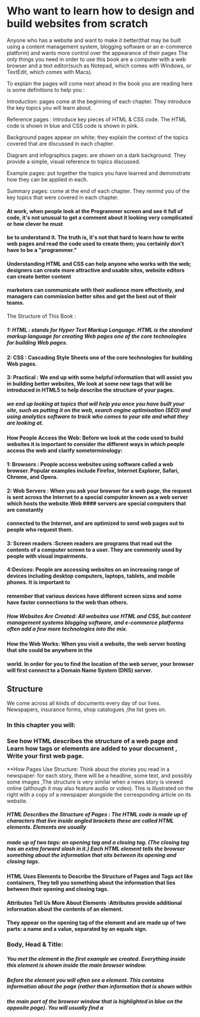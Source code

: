 #  Who want to learn how to design and build websites from scratch 
Anyone who has a website and want to make it better(that may be built using a content management system, blogging software or an e-commerce platform) and wants more control over
the appearance of their pages  The only things you need in order to use this book are a computer
with a web browser and a text editor(such as Notepad, which comes with Windows, or TextEdit, which comes with Macs).

To explain  the pages will come next ahead in the book you are reading here is some definitions to help you :

Introduction: pages come at the beginning of each chapter. They introduce the key topics you will learn about.

Reference pages : introduce key pieces of HTML & CSS code. The HTML code is shown in blue and CSS code is shown in pink.

Background pages appear on white; they explain the context of the topics covered that are discussed in each chapter.

Diagram and infographics pages:  are shown on a dark background. They provide a simple, visual reference to topics discussed.

Example pages:  put together the topics you have learned and demonstrate how they can be applied in each.

Summary pages:  come at the end of each chapter. They remind you of the key topics that were covered in each chapter.


#### At work, when people look at the Programmer  screen and see it full of code, it's not unusual to get a comment about it looking very complicated or how clever he  must
#### be to understand it. The truth is, it's not that hard to learn how to write web pages and read the code used to create them; you certainly don't have to be a "programmer."
#### Understanding HTML and CSS can help anyone who works with the web; designers can create more attractive and usable sites, website editors can create better content
#### marketers can communicate with their audience more effectively, and managers can commission better sites and get the best out of their teams.

 The Structure of This Book :

##### 1: HTML : stands for Hyper Text Markup Language. HTML is the standard markup language for creating Web pages one of the  core technologies for building Web pages.
#### 2: CSS : Cascading Style Sheets   one of the core technologies for building Web pages. 
#### 3: Practical : We end up with some helpful information that will assist you in building better websites, We look at some new tags that will be introduced in HTML5 to help describe the structure of your pages.
##### we end up looking at topics that will help you once you have built your site, such as putting it on the web, search engine optimisation (SEO) and using analytics software to track who comes to your site and what they are looking at.

#### How People Access the Web: Before we look at the code used to build websites it is important to consider the different ways in which people access the web and clarify someterminology:

#### 1: Browsers : People access websites using software called a web browser. Popular examples include Firefox, Internet Explorer, Safari, Chrome, and Opera.
#### 2: Web Servers : When you ask your browser for a web page, the request is sent across the Internet to a special computer known as a web server which hosts the website.Web #### servers are special computers that are constantly 
#### connected to the Internet, and are optimized to send web pages out to people who request them.
#### 3: Screen readers :Screen readers are programs that read out the contents of a computer screen to a user. They are commonly used by people with visual impairments.
#### 4:Devices: People are accessing websites on an increasing range of devices including desktop computers, laptops, tablets, and mobile phones. It is important to
#### remember that various devices have different screen sizes and some have faster connections to the web than others.

##### How Websites Are Created: All websites use HTML and CSS, but content management systems  blogging software, and e-commerce platforms often add a few more technologies into the mix. 

#### How the Web Works: When you visit a website, the web server hosting that site could be anywhere in the
#### world. In order for you to find the location of the web server, your browser will first connect to a Domain Name System (DNS) server.





## Structure
We come across all kinds of documents every day of our lives. Newspapers, insurance forms, shop catalogues ,the list goes on.

### In this chapter you will:
### See how HTML describes the structure of a web page  and  Learn how tags or elements are added to your document , Write your first web page.

**How Pages Use Structure:
Think about the stories you read in a newspaper: for each story, there will be a headline, some text, and possibly some images ,The structure is very similar when a news story is viewed
online (although it may also feature audio or video). This is illustrated on the right with a copy of a newspaper alongside the corresponding article on its website.

##### HTML Describes the Structure of Pages : The HTML code is made up of characters that live inside angled brackets these are called HTML elements. Elements are usually
##### made up of two tags: an opening tag and a closing tag. (The closing tag has an extra forward slash in it.) Each HTML element tells the browser something about the information that sits between its opening and closing tags.

#### HTML Uses Elements to Describe the Structure of Pages and Tags act like containers, They tell you something about the information that lies between their opening and closing tags.

#### Attributes Tell Us More About Elements :Attributes provide additional information about the contents of an element. 
#### They appear on the opening tag of the element and are made up of two parts: a name and a value, separated by an equals sign.

### Body, Head & Title:
##### <body> You met the <body> element in the first example we created. Everything inside this element is shown inside the main browser window.
##### <head> Before the <body> element you will often see a <head> element. This contains information about the page (rather than information that is shown within
##### the main part of the browser window that is highlighted in blue on the opposite page). You will usually find a <title> element inside the <head> element.
##### <title> The contents of the <title> element are either shown in the top of the browser, above where you usually type in the URL of the page you want to visit
##### or on the tab for that page (if your browser uses tabs to allow you to view multiple pages at the same time).


**let me guide you throght steps to Creating a Web Page  on a PC:
To create your first web page on a PC, start up Notepad. You can find this by going to:
Start
All Programs (or Programs)
Accessories
Notepad
You might also like to download a free editor called Notepad++ from notepad-plus-plus.org.
Go to the File menu and select Save as... You will need to save the file somewhere you can remember.
Save this file as test.html




**Looking at How Other sites are Built you can do that buy opening the page you want to look at and Once you have opened this
page, you can look for the View menu in your browser, and select  the option that says Source or View source.


In end of theis chapter Here is some of the thinge you know about now: 
HTML pages are text documents.
HTML uses tags (characters that sit inside angled brackets) to give the information they surround special meaning.
Tags are often referred to as elements.
Tags usually come in pairs. The opening tag denotes the start of a piece of content; the closing tag denotes the end.
Opening tags can carry attributes, which tell us more about the content of that element.
Attributes require a name and a value.
To learn HTML you need to know what tags are available for you to use, what they do, and where they can go.


### The Evolution of HTML:
- HTML 4 Released 1997
- XHTML 1.0 Released 2000
- HTML5 Released 2000

DOCTYPEs:Because there have beenseveral versions of HTML, each web page should begin with a DOCTYPE declaration to tell a browser which version of HTML
the page is using (althoughbrowsers usually display the page even if it is not included). We will therefore be including one in each example for the rest of the book.

**There is a way to wright  Comments in HTML :  <!-- comment goes here -->

**ID Attribute: 
Every HTML element can carry the id attribute. It is used to uniquely identify that element from other elements on the page.
The id attribute is known as a global attribute because it can be used on any element.

**Class Attribute:
Its value should describe the class it belongs to. In the example on the left, key paragraphs have a class attribute whose value is
important. The class attribute on any element can share the same value. So, in this example, the value of important could be used on headings and links, too.

**Block Elements: 
Some elements will always appear to start on a new line in the browser window. These are known as block level elements.

Inline Elements: Some elements will always appear to continue on the same line as their neighbouring elements. These are known as inline elements.

Grouping Text &Elements In a Block:
<div> * : element allows you to group a set of elements together in one block-level box.
<span>* : The <span> element acts like an inline equivalent of the <div> element. It is used to either:
1. Contain a section of text where there is no other suitable element to differentiate it from its surrounding text
2. Contain a number of inline elements.

The most common reason why people use <span> elements is so that they can control the appearance of the content of these elements using CSS *

<iframe>:  An iframe is like a little window  that has been cut into your page — and in that window you can see another page. The term iframe is an abbreviation of inline frame.

-src : The src attribute specifies the URL of the page to show in the frame.
-height:  The height attribute specifies the height of the iframe in pixels.
-width:  The width attribute specifies the width of the iframe in pixels.

-scrolling: The scrolling attribute will not be supported in HTML5. In HTML 4 and XHTML, it indicates whether the iframe should
have scrollbars or not. This is important if the page inside the iframe is larger than the space you have allowed for it (using the height and width attributes). 
Scrollbars allow the user to move around the frame to see more content. It can take one of three values: yes (to show scrollbars), no (to hide scrollbars) and auto (to show them only if needed).

-frameborder: The frameborder attribute will not be supported in HTML5. In HTML 4 and XHTML, it indicates whether the frame should have
a border or not. A value of 0 indicates that no border should be shown. A value of 1 indicates that a border should be shown.

-seamless :In HTML5, a new attribute called seamless can be applied to an iframe where scrollbars are not desired. The seamlessattribute (like some other new
HTML5 attributes) does not need a value, but you will often see authors give it a value of seamless. Older browsers do not support the seamless attribute.

# Information About Your Pages:
 <meta> The <meta> element lives inside the <head> element and contains information about that web page.
description This contains a description of the page. This description is commonly used by search engines to understand what the page is about and should be a maximum of 155 characters.
 keywords This contains a list of commaseparated words that a user might search on to find the page. In practice, this no longer has any noticeable effect on how search engines index your site.
 robots This indicates whether search engines should add this page to their search results or not. A value of noindex can be used if this page should not be added.
A value of nofollow can be used if search engines should add this page in their results but not any pages that it links to.
 author This defines the author of the web page.
pragma This prevents the browser from caching the page. (That is, storing it locally to save time downloading it on subsequent visits.)
 expires Because browsers often cache the content of a page, the expires option can be used to indicate when the page should expire (and no longer be cached).
 Note that the date must be specified in the format shown.

### Escape Characters:There are some characters that are used in and reserved by HTML code. (For example, the left and right angled brackets.)

**DOCTYPES tell browsers which version of HTML you are using. 
You can add comments to your code between the <!-- and --> markers.
The id and class attributes allow you to identify particular elements.
The <div> and <span> elements allow you to group block-level and inline elements together.
<iframes> cut windows into your web pages through which other pages can be displayed.
The <meta> tag allows you to supply all kinds of information about your web page.
Escape characters are used to include special characters in your pages such as <, >, 





HTML5 Layout:
HTML5 is introducing a new set of elements that help define the structure of a page.

Traditional HTML Layouts :
For a long time, web page authors used <div> elements to grouptogether related elements on the page (such as the elements that form a header, an article, footer or sidebar). 
Authors used class or id attributes to indicate the role of the <div> element in the structure of the page.

**New Html 5 Layout Elements:
HTML5 introduces a new set of elements that allow you to divide up the parts of a page. The names of these elements indicate the kind of content
you will find in them. They are still subject to change, but that has not stopped many web page authors using them already.

**Headers & Footers <header> <footer> :
The <header> and <footer> elements can be used for:
The main header or footer that appears at the top or bottom of every page on the site.
A header or footer for an individual <article> or <section> within the page

- Navigation <nav> : The <nav> element is used to contain the major navigational blocks on the site such as the primary site navigation.
- Articles <article> : The <article> element acts as a container for any section of a page that could stand alone and potentially be syndicated.
- Asides <aside> :  The <aside> element has two purposes, depending on whether it is inside an <article> element or not.
- Sections <section> : The <section> element groups related content together, and typically each section would have its own heading.
- Heading Groups <hgroup> : The purpose of the <hgroup> element is to group together a set of one or more <h1> through <h6> elements so that they are treated as one single heading.
- Figures <figure> <figcaption> :used when the content simply references the element (and not for something that is absolutely integral to the flow of a page).
- Sectioning El ements <div> : the <div> element will remain an important way to group together related elements, because you should not be using these new elements that you have just met for purposes other than those explicitly stated.
- Linking Around Block-Level El ements : HTML5 allows web page authors to place an <a> element around a block level element that contains child elements.  This allows you to turn an entire block into a link. 
This is not a new element in HTML5, but it was not seen as a correct usage of the <a> element in earlier versions of HTML.


#### The new HTML5 elements indicate the purpose of different parts of a web page and help to describeits structure.
#### The new elements provide clearer code (compared with using multiple <div> elements).
#### Older browsers that do not understand HTML5 elements need to be told which elements are block-level elements.
#### To make HTML5 elements work in Internet Explorer 8 (and older versions of IE), extra JavaScript is needed, which is available free from Google.




**Who is the Site For?
**Every website should be designed for the target audience—not just for yourself or the
**site owner. It is therefore very important to understand who your target audience is.

**Every Websitew must have a Target Audience: individuals
**What is the age range of your target audience?
**Will your site appeal to more women or men? What is the mix?
**Which country do your visitors live in?
**Do they live in urban or rural areas?
**What is the average income of visitors?
**What level of education do they have?
**What is their marital or family status?
**What is their occupation?
**How many hours do they work per week?
**How often do they use the web?
**What kind of device do they use to access the web?

**Target Audience: Companies
**What is the size of the company or relevant department?
**What is the position of people in the company who visit your site?
**Will visitors be using the site for themselves or for someone else?
**How large is the budget they control?

## Why People Visit YOUR Website :
## Now that you know who your visitors are, you need to consider why they are coming. While some people will simply chance across your website, most will visit for a specific reason.

#### What Your Visitors are Trying to Achieve :
#### It is unlikely that you will be able to list every reason why someone visits your site but you are looking for key tasks and motivations. This information can help guide your site designs.

##What Information Your Visitors Need :
You know who is coming to your site and why they are coming, so now you need to work out what information they need in order to achieve their goals quickly and effectively.

#### How Of ten People Will Visit Your Site :
#### Some sites benefit from being updated more frequently than others. Some information (such as news) may be constantly changing, while other content remains relatively static.

#### Site Maps :
####  Now that you know what needs to appear on your site, you can start to organize the information into sections or pages.

#### WireFrames :
#### A wireframe is a simple sketch of the key information that needs to go on each page of a site. It shows the hierarchy of the information and how much space it might require.

#### Getting your message across using design :
#### The primary aim of any kind of visual design is to communicate. Organizing and prioritizing information on a page helps users understand its importance and what order to read it in.

#### Visual hierarchy :
#### Visual hierarchy refers to the order in which your eyes perceive what they see. It is created by adding visual contrast between the items being displayed. Items with higher contrast are recognized and processed first.

#### grouping and Similarity :
#### When making sense of a design, we tend to organize visual elements into groups. Grouping related pieces of information together can make a design easier to comprehend.
#### Here are some ways this can be achieved:
**Proximity
Closure
Continuance
White Space
color
Borders

### We naturally observe similarities in design, and things that are similar are perceived to be more related than things that are dissimilar. 
### Repetitionof similar color, size, orientation, texture, font, or shape, suggests that matching elements have similar importance or meaning.

Designing Navigation :
Site navigation not only helps people find where they want to go, but also helps them understand what your site is about and how it is organized.
 Good navigation tends to follow these principles: 
1-Concise: the navigation should be quick and easy to read.
2-Clear:Users should be able to predict the kind of information that they will find on the page before clicking on the link.
3-Selective:The primary navigation should only reflect the sections or content of the site.
4-Context :Good navigation provides context. It lets the user know where they are in the website at that moment.
5-Interactive :Each link should be big enough to click on and the appearance of the link should change when the user hovers over each item or clicks on it.
6-Consistent :The more pages a site contains, the larger the number of navigation items there will be. Although secondary navigation will change from page to page, it is best to keep the primary navigation exactly the same.

### *Summry:*
**It's important to understand w XX ho your target audience is, why they would come to your site, what information they want to find and when they are likely to return.
**Site maps allow you to plan the structure of a site.
**Wireframes allow you to organize the information that will need to go on each page.
**Design is about communication. Visual hierarchy helps visitors understand what you are trying to tell them.
**You can differentiate between pieces of information using size, color, and style.
**You can use grouping and similarity to help simplify the information you present.






# How JavaScript Makes Web Pager Moreintractive:
#### - ACCESS CONTENT You can use JavaScript to select any element, attribute, or text from an HTML page. For example:
##### • Select the text inside all of the <hl> elements on a page
#####• Select any elements that have a c1ass attribute with a value of note
##### • Find out what was entered into a text input whose id attribute has a value of email
#### - MODIFY CONTENT : You can use JavaScript to add elements, attributes, and text to the page, or remove them. For example:
• Add a paragraph of text after the first <hl> element
• Change the value of c 1 ass attributes to trigger new CSS rules for those elements
• Change the size or position of an <i mg> element 
- PROGRAM RULES:
 You can specify a set of steps for the browser to follow (like a recipe), which allows it to access or change the content of a page. For example:
• A gallery script could check which image a user clicked on and display a larger version of that image.
• A mortgage calculator could collect values from a form, perform calculation, and display repayments.
• An animation could check the dimensions of the browser window and move an image to the bottom of the viewable area (also known as the viewport).
- REACT TO EVENTS :
You can specify that a script should run when a specific event has occurred. For example, it could be run when:
• A button is pressed
• A link is clicked (or tapped) on
• A cursor hovers over an element
• Information is added to a form
• An interval of time has passed
• A web page has finished loading

### Being able to change the content of an HTML page while it is loaded in the browser is very powerful. The examples below rely on the ability to:
- Access the content of the page
- Modify the content of the page
- Program rules or instructions the browser can follow
- React to events triggered by the user or browser

### In order to teach you JavaScript, this book is divided into two sections:
1-CORE CONCEPTS The first nine chapters introduce you to the basics of programming and the JavaScript language. Along
the way you will learn how it is used to create more engaging, interactive, and usable websites.
2-PRACTICAL A PPLICATIONS By this point you will already have seen many examples of how JavaScript is used on popular
websites. This section brings together all of the techniques you have learned so far, to give you practical demonstrations of how JavaScript is used
by professional developers. Not only will you see a selection of in-depth examples, you will also learn more about the process of designing and writing
scripts from scratch.





#### Before you learn how to read and write the JavaScript language itself, you need to become familiar with some key
#### concepts in computer programming. They will be covered in three sections:

A- What is a script and how do I  create one?
B- How do computers fit in with the world around them?
C- How do I write a script for a web page?


**Once you have learned the basics you will be able to understand how the JavaScript
language can be used to tell browsers what you want them to do.

### what is a script and how do I  create one : A script  is a series of instructions that a computer can follow to achieve a goal.
 #### WRITING A SCRIPT To write a script, you need to first state your goal and then list the tasks that need to be completed in order to achieve it.


#### Start with the big picture of what you want to achieve, and break that down into smaller steps :
1- DEFINE THE GOAL First, you need to define the task you want to achieve. You can think of this as a puzzle for the computer to solve.
2- DESIGN THE SCRIPT To design a script you split the goal out into a series of tasks that are going to be involved in solving this puzzle. This can be represented using a flowchart.
3- CODE EACH STEP Each of the steps needs to be written in a programming language that the compu ter understands. In our case, this is JavaScript.


#### You need to learn to "think" like a computer because they solve tasks in different ways than you or I might approach them.

### A- What is a script and how do I  create one? 
 A script is a series of instructions that the computer can follow in order to achieve a goal.**
 Each time the script runs, it might only use a subset of all the instructions.**
 Computers approach tasks in a different way than humans, so your instructions must let the computer solve the task prggrammatically.**
 To approach writing a script, break down your goal into a series of tasks and then work out each step needed to complete that task (a flowchart can help).**

### B- How do computers fit in with the world around them?
COMPUTERS CREATE MODELS OF THE WORLD USING DATA :
- OBJECTS (THINGS) each  one can have its own :  -Properties  -Events -Methods
- PROPERTIES (CHARACTERISTICS) :Each property has a name and a value, and each of these name/value pairs tells you something about each individual instance of the object.

### METHODS:
WHAT IS A METHOD : Methods typically represent how people (or other things) interact with an object in the real world.**
WHAT DOES A METHOD DO? The code for a method can contain lots of instructions that together represent one task.**

### PUTTING IT ALL TOGETHER:
Computers use data to create models of things in the real world. The events, methods, and properties of an object all relate to each other.

### WEB BROWSERS ARE PROGRAMS BUILT USING OBJECTS.
Web browsers create similar models of the web page they are showing and of the browser window that the page is being shown in. 
WINDOW OBJECT
- On the right-hand page you can see a model of a computer with a browser open on the screen.
DOCUMENT OBJECT
- The current web page loaded into each window is modelled using a document object.

THE DOCUMENT OBJECT REPRESENTS AN HTML PAGE:
- Using the document object, you can access and change what content users see on the page and respond to how they interact with it.

#### Like other objects that represent real-world things, the document object has:
PROPERTIES Properties describe characteristics of the current web page (such as the t itle of the page).**
METHODS Methods perform tasks associated with the document currently loaded in the browser (such as getting information from a specified element or adding new content).**
EVENTS You can respond to events, such as a user clicking or tapping on an element. **
#### HOW A BROWSER SEES A WEB PAGE::
In order to understand how you can change the content of an HTML page using JavaScript, you need to know how a browser interprets the HTML code and applies styling to it:
1- RECEIVE A PAGE AS HTML CODE Each page on a website can be seen as a separate document .
So, the web consists of many sites, each made up of one or more documents.
2- CREATE A MODEL OF THE PAGE AND STORE IT IN MEMORY The model shown on the right
hand page is a representation of one very basic page. Its structure is reminiscent of a family tree. At the top of the
model is a document object, which represents the whole document.
3- USE A RENDERING ENGINE TO SHOW THE PAGE ON SCREEN If there is no CSS, the rendering
engine will apply default styles to HTML elements. However, the HTML code for this example
links to a CSS style sheet, so the browser requests that file and displays the page accordingly.

### B- How do computers fit in with the world around them:
1-computer creates models of the world using data 
To make web pages interactive you need to write code that uses the browsers model of the web page 
2-the models use objects to represents physical things  objects cans have properties that tell us about the object 
3-programmers can weite code to say when this event occurs and run that code 
4-web browsers use HTML markup to create a model of the web page and each element creates its own node which is a kind of object



### C- How do I write a script for a web page:

HOW HTML, CSS, & JAVASCRIPT FIT TOGETHER?
- CONTENT LAYER . html files This is where the content of the page lives. The HTML gives the page structure and adds semantics.
- PRESENTATION LAYER .css files The CSS enhances the HTML page with rules that state how the HTML content is presented (backgrounds, borders, box dimensions, colors, fonts, etc.).
- BEHAVIOR LAYER .js files This is where we can change how the page behaves, adding interact ivity. We will aim to keep as much of our JavaScript as possible in separate files.

#### PROGRESSIVE ENHANCEMENT:
1- HTML ONLY Starting with the HTML layer allows you to focus on the most important thing about your site: its content.
2- HTML+CSS Adding the CSS rules in a separate file keeps rules regarding how the page looks away from the content itself.
3- HTML+CSS+JAVASCRIPT The JavaScript is added last and enhances the usability of the page or the experience of interacting with the site.


##### CREATING A BASIC JAVASCRIPT:
##### JavaScript is written in plain text, just like HTML and CSS, so you do not need any new tools to write a script.


#### LINKING TO A JAVASCRIPT FILE FROM AN HTML PAGE :
When you want to use JavaScript with a web page, you use the HTML <script> element to tell the browser it is coming across a script. Its s re attribute tells people where the JavaScript file is stored.




Table of Content  | source
------------ | -------------
Introduction  | Duckett HTML book 
Chapter 1 | Duckett HTML book 
Chapter 8 | Duckett HTML book 
Chapter 17 | Duckett HTML book 
Chapter 18 | Duckett HTML book 
Introduction |  Duckett JS book 
Chapter 1 |  Duckett JS book 


 
